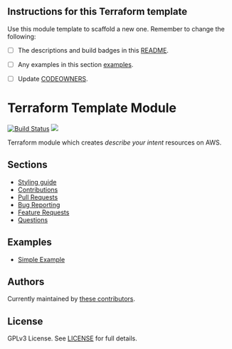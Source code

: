 

## Instructions for this Terraform template

Use this module template to scaffold a new one. Remember to change the following:

- [ ] The descriptions and build badges in this [README](README).
- [ ] Any examples in this section [examples](#examples).
- [ ] Update [CODEOWNERS](CODEOWNERS).


# Terraform Template Module

[![Build Status](https://travis-ci.com/ehime/terraform-module-template.svg?branch=master)](https://travis-ci.com/ehime/terraform-module-template)
![](https://img.shields.io/maintenance/yes/2018.svg)

Terraform module which creates *describe your intent* resources on AWS.

## Sections

- [Styling guide](STYLES.md)
- [Contributions](CONTRIBUTING.md)
- [Pull Requests](.github/PULL_REQUEST_TEMPLATE.md)
- [Bug Reporting](.github/ISSUE_TEMPLATE/BUG_REPORT.md)
- [Feature Requests](.github/ISSUE_TEMPLATE/FEATURE_REQUEST.md)
- [Questions](.github/ISSUE_TEMPLATE/QUESTIONS.md)

## Examples

* [Simple Example](examples/default/example.tf)

## Authors

Currently maintained by [these contributors](../../graphs/contributors).

## License

GPLv3 License. See [LICENSE](LICENSE) for full details.
